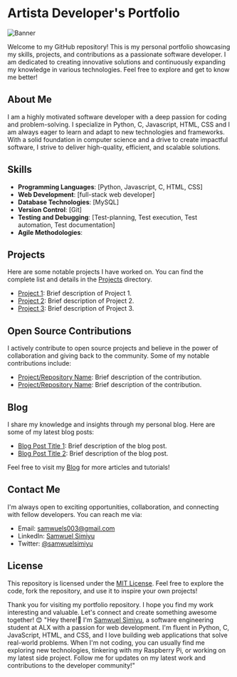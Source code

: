 # Artista Developer's Portfolio

![Banner](https://your-image-link.com)

Welcome to my GitHub repository! This is my personal portfolio showcasing my skills, projects, and contributions as a passionate software developer. I am dedicated to creating innovative solutions and continuously expanding my knowledge in various technologies. Feel free to explore and get to know me better!

## About Me

I am a highly motivated software developer with a deep passion for coding and problem-solving. I specialize in Python, C, Javascript, HTML, CSS and I am always eager to learn and adapt to new technologies and frameworks. With a solid foundation in computer science and a drive to create impactful software, I strive to deliver high-quality, efficient, and scalable solutions.

## Skills

- **Programming Languages**: [Python, Javascript, C, HTML, CSS]
- **Web Development**: [full-stack web developer]
- **Database Technologies**: [MySQL]
- **Version Control**: [Git]
- **Testing and Debugging**: [Test-planning, Test execution, Test automation, Test documentation]
- **Agile Methodologies**: 

## Projects

Here are some notable projects I have worked on. You can find the complete list and details in the [Projects](./projects) directory.

- [Project 1](https://project-1-link.com): Brief description of Project 1.
- [Project 2](https://project-2-link.com): Brief description of Project 2.
- [Project 3](https://project-3-link.com): Brief description of Project 3.

## Open Source Contributions

I actively contribute to open source projects and believe in the power of collaboration and giving back to the community. Some of my notable contributions include:

- [Project/Repository Name](https://repository-link.com): Brief description of the contribution.
- [Project/Repository Name](https://repository-link.com): Brief description of the contribution.

## Blog

I share my knowledge and insights through my personal blog. Here are some of my latest blog posts:

- [Blog Post Title 1](https://blog-post-1-link.com): Brief description of the blog post.
- [Blog Post Title 2](https://blog-post-2-link.com): Brief description of the blog post.

Feel free to visit my [Blog](https://your-blog-link.com) for more articles and tutorials!

## Contact Me

I'm always open to exciting opportunities, collaboration, and connecting with fellow developers. You can reach me via:

- Email: [samwuels003@gmail.com](mailto:samwuels003@gmail.com)
- LinkedIn: [Samwuel Simiyu](https://www.linkedin.com/in/samwuel-s254/) 
- Twitter: [@samwuelsimiyu](https://twitter.com/SamwuelSimiyu)

## License

This repository is licensed under the [MIT License](./LICENSE). Feel free to explore the code, fork the repository, and use it to inspire your own projects!

Thank you for visiting my portfolio repository. I hope you find my work interesting and valuable. Let's connect and create something awesome together! 😊
"Hey there!👋 I'm [Samwuel Simiyu](https://github.com/Artista001), a software engineering student at ALX with a passion for web development. I'm fluent in Python, C, JavaScript, HTML, and CSS, and I love building web applications that solve real-world problems. When I'm not coding, you can usually find me exploring new technologies, tinkering with my Raspberry Pi, or working on my latest side project. Follow me for updates on my latest work and contributions to the developer community!"


<!---
Artista001/Artista001 is a ✨ special ✨ repository because its `README.md` (this file) appears on your GitHub profile.
You can click the Preview link to take a look at your changes.
--->
